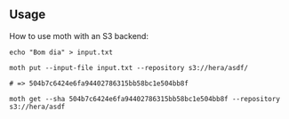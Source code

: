 ## Usage

How to use moth with an S3 backend:

```shell
echo "Bom dia" > input.txt

moth put --input-file input.txt --repository s3://hera/asdf/

# => 504b7c6424e6fa94402786315bb58bc1e504bb8f

moth get --sha 504b7c6424e6fa94402786315bb58bc1e504bb8f --repository s3://hera/asdf
```
